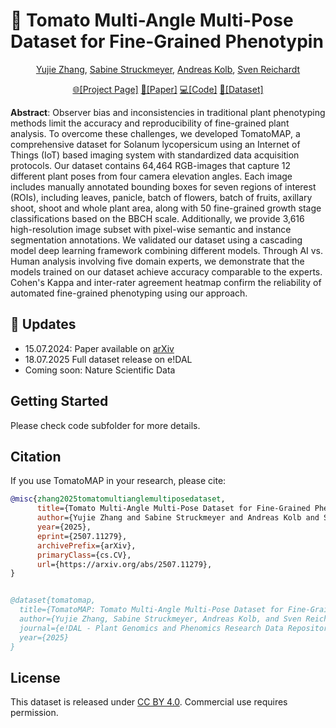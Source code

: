 # 🍅 Tomato Multi-Angle Multi-Pose Dataset for Fine-Grained Phenotypin

<p align="center">
<a href="https://scholar.google.com/">Yujie Zhang</a>,
<a href="https://scholar.google.com/">Sabine Struckmeyer</a>,
<a href="https://scholar.google.com/">Andreas Kolb</a>,
<a href="https://scholar.google.com/">Sven Reichardt</a>
</p>

<p align="center">
<a href="https://0yj.github.io/tomato_map/">🌐[Project Page]</a>
<a href="https://arxiv.org/abs/2507.11279">📄[Paper]</a>
<a href="https://github.com/0YJ/TomatoMAP">💻[Code]</a>
<a href="https://doi.ipk-gatersleben.de/DOI/89386758-8bfd-41ca-aa9c-ee363e9d94c9/073051f0-b05e-4b43-a9cd-0435fe7cd913/2/1847940088">📁[Dataset]</a>
</p>

<p style="align:justify"><b>Abstract</b>: Observer bias and inconsistencies in traditional plant phenotyping methods limit the accuracy and reproducibility of fine-grained plant analysis. To overcome these challenges, we developed TomatoMAP, a comprehensive dataset for Solanum lycopersicum using an Internet of Things (IoT) based imaging system with standardized data acquisition protocols. Our dataset contains 64,464 RGB-images that capture 12 different plant poses from four camera elevation angles. Each image includes manually annotated bounding boxes for seven regions of interest (ROIs), including leaves, panicle, batch of flowers, batch of fruits, axillary shoot, shoot and whole plant area, along with 50 fine-grained growth stage classifications based on the BBCH scale. Additionally, we provide 3,616 high-resolution image subset with pixel-wise semantic and instance segmentation annotations. We validated our dataset using a cascading model deep learning framework combining different models. Through AI vs. Human analysis involving five domain experts, we demonstrate that the models trained on our dataset achieve accuracy comparable to the experts. Cohen's Kappa and inter-rater agreement heatmap confirm the reliability of automated fine-grained phenotyping using our approach.</p>

## 📢 Updates

* 15.07.2024: Paper available on [arXiv](https://arxiv.org/abs/2507.11279)
* 18.07.2025 Full dataset release on e!DAL
* Coming soon: Nature Scientific Data

## Getting Started
Please check code subfolder for more details.

## Citation

If you use TomatoMAP in your research, please cite:

```bibtex
@misc{zhang2025tomatomultianglemultiposedataset,
      title={Tomato Multi-Angle Multi-Pose Dataset for Fine-Grained Phenotyping}, 
      author={Yujie Zhang and Sabine Struckmeyer and Andreas Kolb and Sven Reichardt},
      year={2025},
      eprint={2507.11279},
      archivePrefix={arXiv},
      primaryClass={cs.CV},
      url={https://arxiv.org/abs/2507.11279}, 
}


@dataset{tomatomap,
  title={TomatoMAP: Tomato Multi-Angle Multi-Pose Dataset for Fine-Grained Phenotyping},
  author={Yujie Zhang, Sabine Struckmeyer, Andreas Kolb, and Sven Reichardt},
  journal={e!DAL - Plant Genomics and Phenomics Research Data Repository (PGP)},
  year={2025}
}
```

## License

This dataset is released under [CC BY 4.0](https://creativecommons.org/licenses/by/4.0/). Commercial use requires permission.
